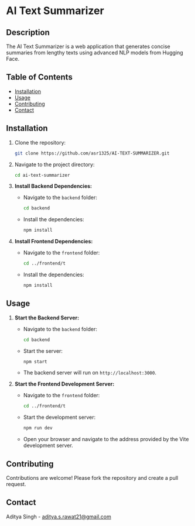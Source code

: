 # AI Text Summarizer

## Description
The AI Text Summarizer is a web application that generates concise summaries from lengthy texts using advanced NLP models from Hugging Face.

## Table of Contents
- [Installation](#installation)
- [Usage](#usage)
- [Contributing](#contributing)
- [Contact](#contact)

## Installation
1. Clone the repository:
    ```sh
    git clone https://github.com/asr1325/AI-TEXT-SUMMARIZER.git
    ```
2. Navigate to the project directory:
    ```sh
    cd ai-text-summarizer
    ```
3. **Install Backend Dependencies:**
    - Navigate to the `backend` folder:
      ```sh
      cd backend
      ```
    - Install the dependencies:
      ```sh
      npm install
      ```

4. **Install Frontend Dependencies:**
    - Navigate to the `frontend` folder:
      ```sh
      cd ../frontend/t
      ```
    - Install the dependencies:
      ```sh
      npm install
      ```

## Usage
1. **Start the Backend Server:**
    - Navigate to the `backend` folder:
      ```sh
      cd backend
      ```
    - Start the server:
      ```sh
      npm start
      ```
    - The backend server will run on `http://localhost:3000`.

2. **Start the Frontend Development Server:**
    - Navigate to the `frontend` folder:
      ```sh
      cd ../frontend/t
      ```
    - Start the development server:
      ```sh
      npm run dev
      ```
    - Open your browser and navigate to the address provided by the Vite development server.

## Contributing
Contributions are welcome! Please fork the repository and create a pull request.

## Contact
Aditya Singh - aditya.s.rawat21@gmail.com

